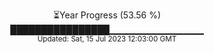 <p align="center">
⏳Year Progress (53.56 %) <br>
████████████████▁▁▁▁▁▁▁▁▁▁▁▁▁▁ <br>
<sub>Updated: Sat, 15 Jul 2023 12:03:00 GMT</sub>
</p>

